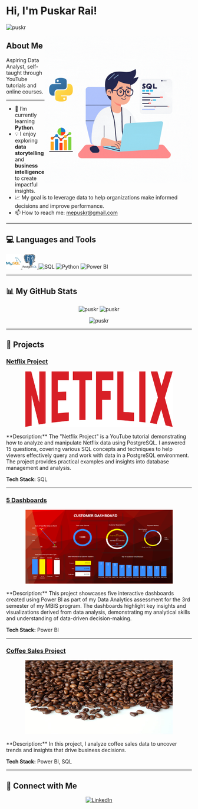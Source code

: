 #  Hi, I'm Puskar Rai!

<p align="left">
    <img src="https://komarev.com/ghpvc/?username=puskr&label=Profile%20views&color=0e75b6&style=flat" alt="puskr" />
</p>

<img align="right" alt="Coding" width="400" src="https://github.com/puskr/puskr/blob/main/puskarr.gif">

##  About Me
Aspiring Data Analyst, self-taught through YouTube tutorials and online courses.

---

- 🌱 I’m currently learning **Python**.
- 💡 I enjoy exploring **data storytelling** and **business intelligence** to create impactful insights.
- 📈 My goal is to leverage data to help organizations make informed decisions and improve performance.
- 📫 How to reach me: [mepuskr@gmail.com](mailto:mepuskr@gmail.com)

---

## 💻 Languages and Tools
<div>
    <a href="https://www.mysql.com/" target="_blank" rel="noreferrer"> 
        <img src="https://raw.githubusercontent.com/devicons/devicon/master/icons/mysql/mysql-original-wordmark.svg" alt="mysql" width="40" height="40"/> 
    </a>
    <a href="https://www.postgresql.org" target="_blank" rel="noreferrer"> 
        <img src="https://raw.githubusercontent.com/devicons/devicon/master/icons/postgresql/postgresql-original-wordmark.svg" alt="postgresql" width="40" height="40"/> 
    </a>
    <img src="https://img.icons8.com/color/48/000000/sql.png" alt="SQL" width="40" height="40" />
    <img src="https://img.icons8.com/color/48/000000/python.png" alt="Python" width="40" height="40" />
    <img src="https://img.icons8.com/color/48/000000/power-bi.png" alt="Power BI" width="40" height="40" />
</div>

---

## 📊 My GitHub Stats
<p align="center">
    <img align="center" src="https://github-readme-stats.vercel.app/api?username=puskr&show_icons=true&locale=en" alt="puskr" />
    <img align="center" src="https://github-readme-streak-stats.herokuapp.com/?user=puskr&" alt="puskr" />
</p>

<p align="center">
    <img src="https://github-readme-stats.vercel.app/api/top-langs?username=puskr&show_icons=true&locale=en&layout=compact" alt="puskr" />
</p>

---
## 📂 Projects

### [Netflix Project](https://github.com/puskr/netflix_project)
<p align="center">
    <a href="https://github.com/puskr/netflix_project" target="_blank">
        <img src="https://github.com/puskr/netflix_project/blob/main/Netflix_2015_logo.svg.png" alt="Netflix Project" width="400" height="150" />
    </a>
</p>
**Description:**  
The "Netflix Project" is a YouTube tutorial demonstrating how to analyze and manipulate Netflix data using PostgreSQL. I answered 15 questions, covering various SQL concepts and techniques to help viewers effectively query and work with data in a PostgreSQL environment. The project provides practical examples and insights into database management and analysis.

**Tech Stack:** SQL

---

### [5 Dashboards](https://github.com/puskr/Data-Analytics-Assessment-3rd-Sem/tree/main)
<p align="center">
    <img src="https://github.com/puskr/Data-Analytics-Assessment-3rd-Sem/blob/main/CUSTOMER%20DASHBOARD.png" alt="5 Dashboards" width="400" height="200" />
</p>
**Description:**  
This project showcases five interactive dashboards created using Power BI as part of my Data Analytics assessment for the 3rd semester of my MBIS program. The dashboards highlight key insights and visualizations derived from data analysis, demonstrating my analytical skills and understanding of data-driven decision-making.

**Tech Stack:** Power BI

---

### [Coffee Sales Project](https://github.com/puskr/Coffee-Sales-Project)
<p align="center">
    <img src="https://github.com/puskr/Coffee-Sales-Project/blob/main/coffee-background-coffee-beans-pause-preview.jpg" alt="Coffee Sales Project" width="400" height="200" />
</p>
**Description:**  
In this project, I analyze coffee sales data to uncover trends and insights that drive business decisions.

**Tech Stack:** Power BI, SQL

---

## 🤝 Connect with Me
<p align="center">
    <a href="https://www.linkedin.com/in/puskarrai/">
        <img src="https://img.icons8.com/fluent/48/000000/linkedin.png" alt="LinkedIn" />
    </a>
</p>


